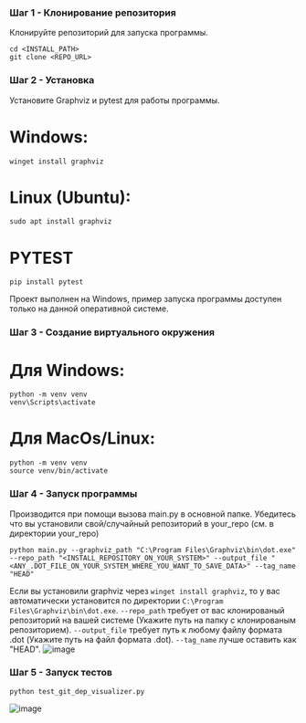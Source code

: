 ### Шаг 1 - Клонирование репозитория
Клонируйте репозиторий для запуска программы.
```
cd <INSTALL_PATH>
git clone <REPO_URL>
```
### Шаг 2 - Установка
Установите Graphviz и pytest для работы программы.
# Windows:
```
winget install graphviz
```
# Linux (Ubuntu):
```
sudo apt install graphviz
```
# PYTEST
```
pip install pytest
```
Проект выполнен на Windows, пример запуска программы доступен только на данной оперативной системе.
### Шаг 3 - Создание виртуального окружения
# Для Windows:
```
python -m venv venv
venv\Scripts\activate
```
# Для MacOs/Linux:
```
python -m venv venv
source venv/bin/activate
```
### Шаг 4 - Запуск программы
Производится при помощи вызова main.py в основной папке. Убедитесь что вы установили свой/случайный репозиторий в your_repo (см. в директории your_repo)
```
python main.py --graphviz_path "C:\Program Files\Graphviz\bin\dot.exe" --repo_path "<INSTALL_REPOSITORY_ON_YOUR_SYSTEM>" --output_file "<ANY_.DOT_FILE_ON_YOUR_SYSTEM_WHERE_YOU_WANT_TO_SAVE_DATA>" --tag_name "HEAD"
```
Если вы установили graphviz через ``` winget install graphviz ```, то у вас автоматически установится по директории ``` C:\Program Files\Graphviz\bin\dot.exe ```. 
``` --repo_path ``` требует от вас клонированый репозиторий на вашей системе (Укажите путь на папку с клонированым репозиторием).
``` --output_file ``` требует путь к любому файлу формата .dot (Укажите путь на файл формата .dot).
``` --tag_name ``` лучше оставить как "HEAD".
![image](https://github.com/user-attachments/assets/fdc7c01e-e58b-4545-969a-ab8544257013)

### Шаг 5 - Запуск тестов
```
python test_git_dep_visualizer.py
```
![image](https://github.com/user-attachments/assets/304059b3-0b9a-41cb-ac07-38168dda4696)
